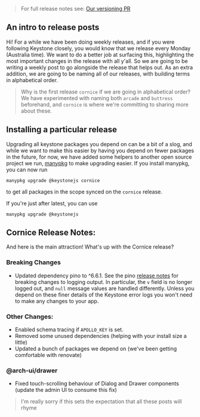 <!--[meta]
section: blog
title: New Release - Cornice
author: The Keystone Team
date: 2020-09-21
order: 0.5
tags: release
[meta]-->

> For full release notes see: [Our versioning PR](https://github.com/keystonejs/keystone/pull/3642)

## An intro to release posts

Hi! For a while we have been doing weekly releases, and if you were following Keystone closely, you would know that we release every Monday (Australia time). We want to do a better job at surfacing this, highlighting the most important changes in the release with all y'all. So we are going to be writing a weekly post to go alongside the release that helps out. As an extra addition, we are going to be naming all of our releases, with building terms in alphabetical order.

> Why is the first release `cornice` if we are going in alphabetical order? We have experimented with naming both `arcade` and `buttress` beforehand, and `cornice` is where we're committing to sharing more about these.

## Installing a particular release

Upgrading all keystone packages you depend on can be a bit of a slog, and while we want to make this easier by having you depend on fewer packages in the future, for now, we have added some helpers to another open source project we run, [manypkg](https://www.npmjs.com/package/@manypkg/cli#manypkg-upgrade-packagename-tag-or-version) to make upgrading easier. If you install manypkg, you can now run

```
manypkg upgrade @keystonejs cornice
```

to get all packages in the scope synced on the `cornice` release.

If you're just after latest, you can use

```
manypkg upgrade @keystonejs
```

## Cornice Release Notes:

And here is the main attraction! What's up with the Cornice release?

### Breaking Changes

- Updated dependency pino to ^6.6.1. See the pino [release notes](https://github.com/pinojs/pino/releases/tag/v6.0.0) for breaking changes to logging output. In particular, the `v` field is no longer logged out, and `null` message values are handled differently. Unless you depend on these finer details of the Keystone error logs you won't need to make any changes to your app.

### Other Changes:

- Enabled schema tracing if `APOLLO_KEY` is set.
- Removed some unused dependencies (helping with your install size a little)
- Updated a bunch of packages we depend on (we've been getting comfortable with renovate)

### @arch-ui/drawer

- Fixed touch-scrolling behaviour of Dialog and Drawer components (update the admin UI to consume this fix)

> I'm really sorry if this sets the expectation that all these posts will rhyme
